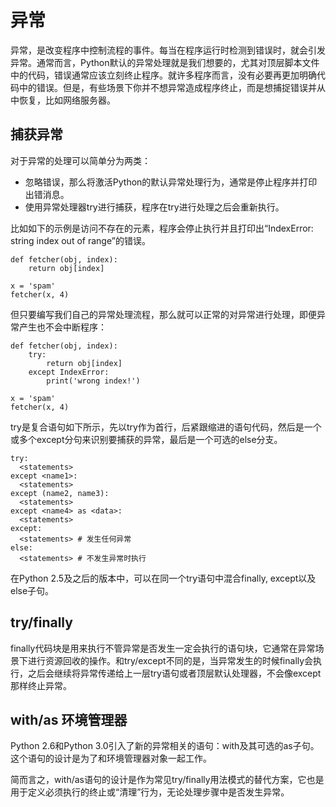 # 异常

异常，是改变程序中控制流程的事件。每当在程序运行时检测到错误时，就会引发异常。通常而言，Python默认的异常处理就是我们想要的，尤其对顶层脚本文件中的代码，错误通常应该立刻终止程序。就许多程序而言，没有必要再更加明确代码中的错误。但是，有些场景下你并不想异常造成程序终止，而是想捕捉错误并从中恢复，比如网络服务器。

## 捕获异常

对于异常的处理可以简单分为两类：

- 忽略错误，那么将激活Python的默认异常处理行为，通常是停止程序并打印出错消息。
- 使用异常处理器try进行捕获，程序在try进行处理之后会重新执行。

比如如下的示例是访问不存在的元素，程序会停止执行并且打印出“IndexError: string index out of range”的错误。

```
def fetcher(obj, index):
    return obj[index]

x = 'spam'
fetcher(x, 4)
```

但只要编写我们自己的异常处理流程，那么就可以正常的对异常进行处理，即便异常产生也不会中断程序：

```
def fetcher(obj, index):
    try:
        return obj[index]
    except IndexError:
        print('wrong index!')

x = 'spam'
fetcher(x, 4)
```

try是复合语句如下所示，先以try作为首行，后紧跟缩进的语句代码，然后是一个或多个except分句来识别要捕获的异常，最后是一个可选的else分支。

```
try:
  <statements>
except <name1>:
  <statements>
except (name2, name3):
  <statements>
except <name4> as <data>:
  <statements>
except:
  <statements> # 发生任何异常
else:
  <statements> # 不发生异常时执行
```

在Python 2.5及之后的版本中，可以在同一个try语句中混合finally, except以及else子句。

## try/finally

finally代码块是用来执行不管异常是否发生一定会执行的语句块，它通常在异常场景下进行资源回收的操作。和try/except不同的是，当异常发生的时候finally会执行，之后会继续将异常传递给上一层try语句或者顶层默认处理器，不会像except那样终止异常。

## with/as 环境管理器

Python 2.6和Python 3.0引入了新的异常相关的语句：with及其可选的as子句。这个语句的设计是为了和环境管理器对象一起工作。

简而言之，with/as语句的设计是作为常见try/finally用法模式的替代方案，它也是用于定义必须执行的终止或“清理”行为，无论处理步骤中是否发生异常。
